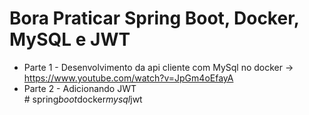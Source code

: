 # Bora Praticar Spring Boot, Docker, MySQL e JWT

* Parte 1 - Desenvolvimento da api cliente com MySql no docker -> https://www.youtube.com/watch?v=JpGm4oEfayA
* Parte 2 - Adicionando JWT  
#   s p r i n g _ b o o t _ d o c k e r _ m y s q l _ j w t  
 